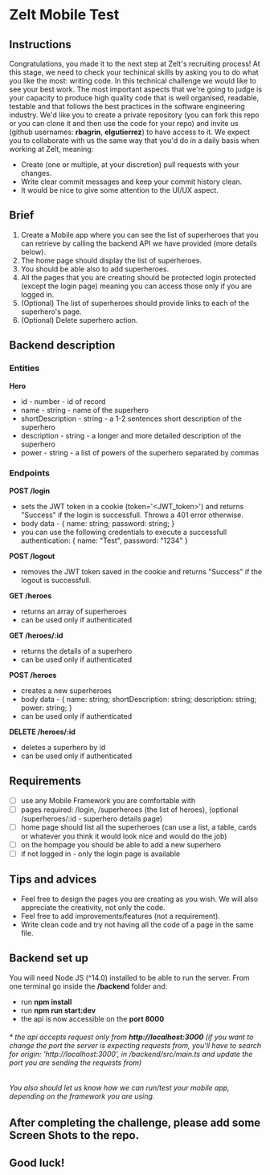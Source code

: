 # Zelt Mobile Test
## Instructions
Congratulations, you made it to the next step at Zelt's recruiting process! At this stage, we need to check your techinical skills by asking you to do what you like the most: writing code. In this technical challenge we would like to see your best work. The most important aspects that we're going to judge is your capacity to produce high quality code that is well organised, readable, testable and that follows the best practices in the software engineering industry. We'd like you to create a private repository (you can fork this repo or you can clone it and then use the code for your repo) and invite us (github usernames: **rbagrin**, **elgutierrez**) to have access to it. We expect you to collaborate with us the same way that you'd do in a daily basis when working at Zelt, meaning:

* Create (one or multiple, at your discretion) pull requests with your changes.
* Write clear commit messages and keep your commit history clean.
* It would be nice to give some attention to the UI/UX aspect.

## Brief
1. Create a Mobile app where you can see the list of superheroes that you can retrieve by calling the backend API we have provided (more details below).
2. The home page should display the list of superheroes.
3. You should be able also to add superheroes.
4. All the pages that you are creating should be protected login protected (except the login page) meaning you can access those only if you are logged in.
5. (Optional) The list of superheroes should provide links to each of the superhero's page.
6. (Optional) Delete superhero action.

## Backend description
### Entities
**Hero**
* id - number - id of record
* name - string - name of the superhero
* shortDescription - string - a 1-2 sentences short description of the superhero
* description - string - a longer and more detailed description of the superhero
* power - string - a list of powers of the superhero separated by commas

### Endpoints
**POST /login** 
* sets the JWT token in a cookie (token='<JWT_token>') and returns "Success" if the login is successfull. Throws a 401 error otherwise.
* body data - { name: string; password: string; }
* you can use the following credentials to execute a successfull authentication: { name: "Test", password: "1234" }

**POST /logout**
* removes the JWT token saved in the cookie and returns "Success" if the logout is successfull.


**GET /heroes**
* returns an array of superheroes
* can be used only if authenticated

**GET /heroes/:id**
* returns the details of a superhero
* can be used only if authenticated

**POST /heroes**
* creates a new superheroes
* body data - { name: string; shortDescription: string; description: string; power: string; }
* can be used only if authenticated

**DELETE /heroes/:id**
* deletes a superhero by id
* can be used only if authenticated

## Requirements
- [ ] use any Mobile Framework you are comfortable with
- [ ] pages required: /login, /superheroes (the list of heroes), (optional /superheroes/:id - superhero details page)
- [ ] home page should list all the superheroes (can use a list, a table, cards or whatever you think it would look nice and would do the job)
- [ ] on the hompage you should be able to add a new superhero
- [ ] if not logged in - only the login page is available

## Tips and advices
* Feel free to design the pages you are creating as you wish. We will also appreciate the creativity, not only the code.
* Feel free to add improvements/features (not a requirement).
* Write clean code and try not having all the code of a page in the same file.

## Backend set up
You will need Node JS (^14.0) installed to be able to run the server. 
From one terminal go inside the **/backend** folder and:
* run **npm install**
* run **npm run start:dev**
* the api is now accessible on the **port 8000**

###### * the api accepts request only from **http://localhost:3000** (if you want to change the port the server is expecting requests from, you'll have to search for *origin: 'http://localhost:3000',* in /backend/src/main.ts and update the port you are sending the requests from)

###### You also should let us know how we can run/test your mobile app, depending on the framework you are using.

## After completing the challenge, please add some Screen Shots to the repo.
## Good luck!
